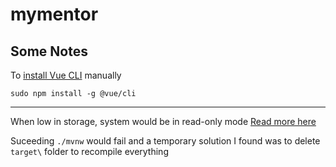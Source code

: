 # mymentor

## Some Notes

To [install Vue CLI](https://cli.vuejs.org/guide/installation.html) manually

```
sudo npm install -g @vue/cli
```

---

When low in storage, system would be in read-only mode
[Read more here](https://stackoverflow.com/questions/50609417/elasticsearch-error-cluster-block-exception-forbidden-12-index-read-only-all)

Suceeding `./mvnw` would fail and a temporary solution I found was to delete `target\` folder to recompile everything
